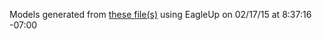 Models generated from [these file(s)](https://raw.github.com/sparkfun/Bluetooth_Module_Breakout/aff1c07b6c725c8dd8cfb83ff516d424b51b1ca4/Hardware/RN41-v14.brd) using EagleUp on 02/17/15 at 8:37:16 -07:00
